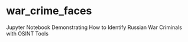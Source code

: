 # war_crime_faces
Jupyter Notebook Demonstrating How to Identify Russian War Criminals with OSINT Tools
